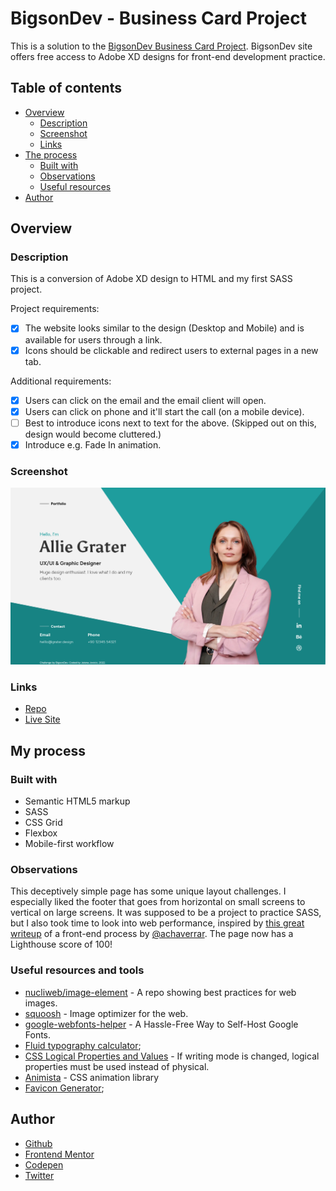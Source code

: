 # BigsonDev - Business Card Project

This is a solution to the [BigsonDev Business Card Project](https://bigsondev.com/projects/business-card-project/). BigsonDev site offers free access to Adobe XD designs for front-end development practice.

## Table of contents

- [Overview](#overview)
  - [Description](#description)
  - [Screenshot](#screenshot)
  - [Links](#links)
- [The process](#the-process)
  - [Built with](#built-with)
  - [Observations](#observations)
  - [Useful resources](#useful-resources)
- [Author](#author)

## Overview

### Description

This is a conversion of Adobe XD design to HTML and my first SASS project.

Project requirements:

- [x] The website looks similar to the design (Desktop and Mobile) and is available for users through a link.
- [x] Icons should be clickable and redirect users to external pages in a new tab.

Additional requirements:

- [x] Users can click on the email and the email client will open.
- [x] Users can click on phone and it'll start the call (on a mobile device).
- [ ] Best to introduce icons next to text for the above. (Skipped out on this, design would become cluttered.)
- [x] Introduce e.g. Fade In animation.

### Screenshot

![](screenshot.png)

### Links

- [Repo](https://github.com/je-jo/business-card-project)
- [Live Site](https://je-jo.github.io/business-card-project/)

## My process

### Built with

- Semantic HTML5 markup
- SASS
- CSS Grid
- Flexbox
- Mobile-first workflow

### Observations

This deceptively simple page has some unique layout challenges. I especially liked the footer that goes from horizontal on small screens to vertical on large screens. 
It was supposed to be a project to practice SASS, but I also took time to look into web performance, inspired by [this great writeup](https://github.com/achaverrar/frontend-mentor-challenges/blob/main/product-preview-card-component/README.md) of a front-end process by [@achaverrar](https://github.com/achaverrar). The page now has a Lighthouse score of 100! 

### Useful resources and tools

- [nucliweb/image-element](https://github.com/nucliweb/image-element) - A repo showing best practices for web images.
- [squoosh](https://squoosh.app/) - Image optimizer for the web.
- [google-webfonts-helper](http://google-webfonts-helper.herokuapp.com/fonts) - A Hassle-Free Way to Self-Host Google Fonts.
- [Fluid typography calculator](https://royalfig.github.io/fluid-typography-calculator/);
- [CSS Logical Properties and Values](https://developer.mozilla.org/en-US/docs/Web/CSS/CSS_Logical_Properties) - If writing mode is changed, logical properties must be used instead of physical.
- [Animista](https://animista.net/) - CSS animation library
- [Favicon Generator](https://favicon.io/favicon-generator/);

## Author

- [Github](https://github.com/je-jo)
- [Frontend Mentor](https://www.frontendmentor.io/profile/je-jo)
- [Codepen](https://codepen.io/je-jo)
- [Twitter](https://twitter.com/jelena_jo_)